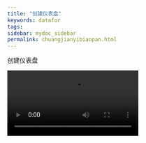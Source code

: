 ```yaml
---
title: "创建仪表盘"
keywords: datafor
tags:
sidebar: mydoc_sidebar
permalink: chuangjianyibiaopan.html
---
```


创建仪表盘

<video src="../../../images/%E4%BB%AA%E8%A1%A8%E7%9B%98.mp4"></video>